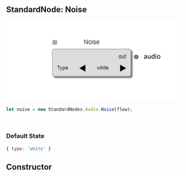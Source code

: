 ## StandardNode: Noise

<img class="zoomable" alt="Noise standard node" src="/images/standard-nodes/audio/noise.png" />

<Hierarchy :extend="{name: 'Node', link: '../../api/classes/node.html'}" />
<br/>

```js
let noise = new StandardNodes.Audio.Noise(flow);
```

<br/>

### Default State

```js
{ type: 'white' }
```

## Constructor

<Method type="method">
  <template v-slot:signature>
    new Noise(<strong>flow: </strong><em><Ref to="../../api/classes/flow">Flow</Ref></em>,
    <strong>options?: </strong><em><Ref to="../../api/interfaces/node-creator-options">NodeCreatorOptions</Ref></em>):
    <em><Ref to="#standardnode-noise">Noise</Ref></em>
  </template>
  <template v-slot:params>
    <Param name="flow">
      <em><Ref to="../../api/classes/flow">Flow</Ref></em>
    </Param>
    <Param name="options?">
      <em><Ref to="../../api/interfaces/node-creator-options">NodeCreatorOptions</Ref></em>
      <template v-slot:default-value>
        <em>{}</em>
      </template>
    </Param>
  </template>
</Method>
